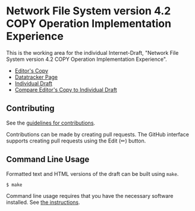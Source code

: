 <!-- regenerate: on (set to off if you edit this file) -->

# Network File System version 4.2 COPY Operation Implementation Experience

This is the working area for the individual Internet-Draft, "Network File System version 4.2 COPY Operation Implementation Experience".

* [Editor's Copy](https://chucklever.github.io/i-d-update-copy-spec/#go.draft-cel-nfsv4-copy-implementation-experience.html)
* [Datatracker Page](https://datatracker.ietf.org/doc/draft-cel-nfsv4-copy-implementation-experience)
* [Individual Draft](https://datatracker.ietf.org/doc/html/draft-cel-nfsv4-copy-implementation-experience)
* [Compare Editor's Copy to Individual Draft](https://chucklever.github.io/i-d-update-copy-spec/#go.draft-cel-nfsv4-copy-implementation-experience.diff)


## Contributing

See the
[guidelines for contributions](https://github.com/chucklever/i-d-update-copy-spec/blob/main/CONTRIBUTING.md).

Contributions can be made by creating pull requests.
The GitHub interface supports creating pull requests using the Edit (✏) button.


## Command Line Usage

Formatted text and HTML versions of the draft can be built using `make`.

```sh
$ make
```

Command line usage requires that you have the necessary software installed.  See
[the instructions](https://github.com/martinthomson/i-d-template/blob/main/doc/SETUP.md).

